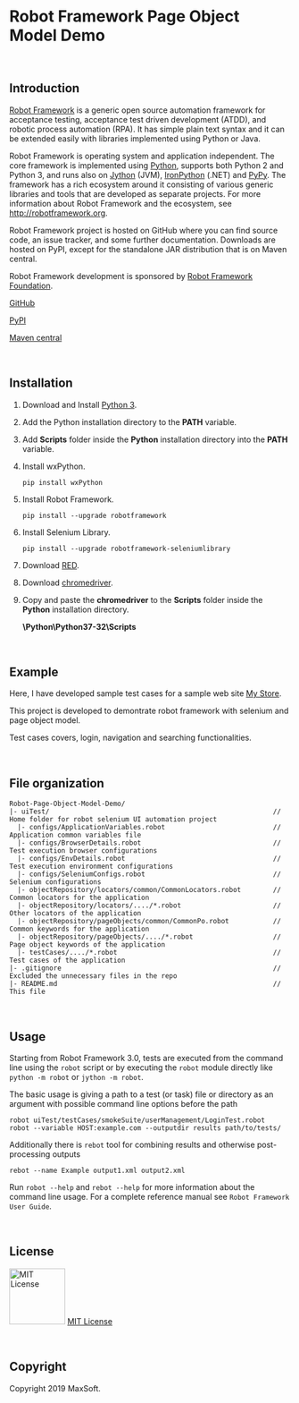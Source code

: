 # Robot Framework Page Object Model Demo

<br>

## Introduction

[Robot Framework](http://robotframework.org) is a generic open source
automation framework for acceptance testing, acceptance test driven
development (ATDD), and robotic process automation (RPA). It has simple plain
text syntax and it can be extended easily with libraries implemented using
Python or Java.

Robot Framework is operating system and application independent. The core
framework is implemented using [Python](http://python.org), supports both
Python 2 and Python 3, and runs also on [Jython](http://jython.org) (JVM),
[IronPython](http://ironpython.net) (.NET) and [PyPy](http://pypy.org).
The framework has a rich ecosystem around it consisting of various generic
libraries and tools that are developed as separate projects. For more
information about Robot Framework and the ecosystem, see
http://robotframework.org.

Robot Framework project is hosted on GitHub where you can find source code,
an issue tracker, and some further documentation. Downloads are hosted on PyPI, except
for the standalone JAR distribution that is on Maven central.

Robot Framework development is sponsored by [Robot Framework Foundation](http://robotframework.org/foundation).

[GitHub](https://github.com/robotframework/robotframework)

[PyPI](https://pypi.python.org/pypi/robotframework)

[Maven central](http://search.maven.org/#search%7Cga%7C1%7Ca%3Arobotframework)

<br>

## Installation

1. Download and Install [Python 3](https://www.python.org/ftp/python/3.7.0/python-3.7.0.exe "Python 3").
2. Add the Python installation directory to the **PATH** variable.
3. Add **Scripts** folder inside the **Python** installation directory into the **PATH** variable.
4. Install wxPython.

   `pip install wxPython`
    
5. Install Robot Framework.

    `pip install --upgrade robotframework`
    
6. Install Selenium Library.

    `pip install --upgrade robotframework-seleniumlibrary`
    
7. Download [RED](https://github.com/nokia/RED/releases/download/0.8.7/RED_0.8.7.20180807062944-win32.win32.x86_64.zip "RED").
8. Download [chromedriver](https://sites.google.com/a/chromium.org/chromedriver/downloads "chromedriver").
9. Copy and paste the **chromedriver** to the **Scripts** folder inside the **Python** installation directory.

   **\Python\Python37-32\Scripts**

<br>

## Example

Here, I have developed sample test cases for a sample web site [My Store](http://automationpractice.com/index.php).

This project is developed to demontrate robot framework with selenium and page object model.

Test cases covers, login, navigation and searching functionalities.

<br>

## File organization
```
Robot-Page-Object-Model-Demo/
|- uiTest/                                                        // Home folder for robot selenium UI automation project
  |- configs/ApplicationVariables.robot                           // Application common variables file
  |- configs/BrowserDetails.robot                                 // Test execution browser configurations
  |- configs/EnvDetails.robot                                     // Test execution environment configurations
  |- configs/SeleniumConfigs.robot                                // Selenium configurations
  |- objectRepository/locators/common/CommonLocators.robot        // Common locators for the application
  |- objectRepository/locators/..../*.robot                       // Other locators of the application
  |- objectRepository/pageObjects/common/CommonPo.robot           // Common keywords for the application
  |- objectRepository/pageObjects/..../*.robot                    // Page object keywords of the application
  |- testCases/..../*.robot                                       // Test cases of the application
|- .gitignore                                                     // Excluded the unnecessary files in the repo
|- README.md                                                      // This file
```
<br>

## Usage

Starting from Robot Framework 3.0, tests are executed from the command line
using the ``robot`` script or by executing the ``robot`` module directly
like ``python -m robot`` or ``jython -m robot``.

The basic usage is giving a path to a test (or task) file or directory as an
argument with possible command line options before the path

    robot uiTest/testCases/smokeSuite/userManagement/LoginTest.robot
    robot --variable HOST:example.com --outputdir results path/to/tests/

Additionally there is ``rebot`` tool for combining results and otherwise
post-processing outputs

    rebot --name Example output1.xml output2.xml

Run ``robot --help`` and ``rebot --help`` for more information about the command
line usage. For a complete reference manual see `Robot Framework User Guide`.

<br>

## License
<img src="https://upload.wikimedia.org/wikipedia/commons/thumb/0/0b/License_icon-mit-2.svg/2000px-License_icon-mit-2.svg.png" alt="MIT License" width="100" height="100"/> [MIT License](https://opensource.org/licenses/MIT)

<br />

## Copyright
Copyright 2019 MaxSoft.
